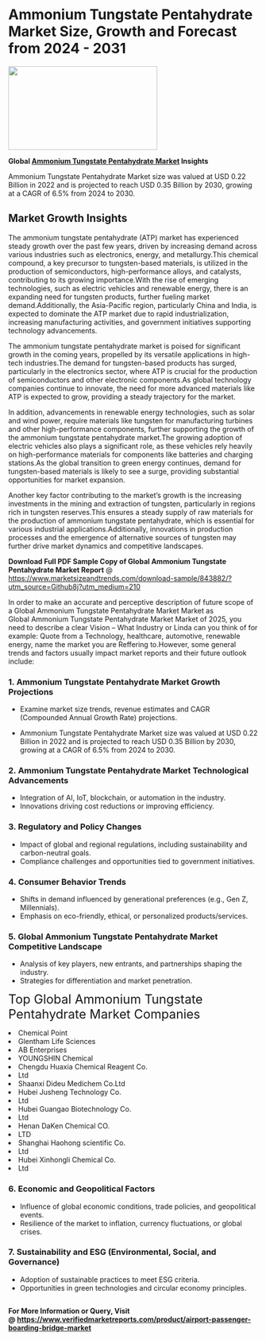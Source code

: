 <H1>Ammonium Tungstate Pentahydrate Market Size, Growth and Forecast from 2024 - 2031</H1><img class="aligncenter size-medium wp-image-584254" src="https://thirdeyenews.in/wp-content/uploads/2024/09/Global-Market-Research-300x168.jpeg" alt="" width="300" height="168" /><p><strong>Global&nbsp;<a href="https://www.marketsizeandtrends.com/download-sample/843882/?utm_source=Github8j?utm_medium=210">Ammonium Tungstate Pentahydrate Market</a> Insights</strong></p><p>Ammonium Tungstate Pentahydrate Market size was valued at USD 0.22 Billion in 2022 and is projected to reach USD 0.35 Billion by 2030, growing at a CAGR of 6.5% from 2024 to 2030.</p><p><h2>Market Growth Insights</h2> <p>The ammonium tungstate pentahydrate (ATP) market has experienced steady growth over the past few years, driven by increasing demand across various industries such as electronics, energy, and metallurgy.This chemical compound, a key precursor to tungsten-based materials, is utilized in the production of semiconductors, high-performance alloys, and catalysts, contributing to its growing importance.With the rise of emerging technologies, such as electric vehicles and renewable energy, there is an expanding need for tungsten products, further fueling market demand.Additionally, the Asia-Pacific region, particularly China and India, is expected to dominate the ATP market due to rapid industrialization, increasing manufacturing activities, and government initiatives supporting technology advancements.</p> <p>The ammonium tungstate pentahydrate market is poised for significant growth in the coming years, propelled by its versatile applications in high-tech industries.The demand for tungsten-based products has surged, particularly in the electronics sector, where ATP is crucial for the production of semiconductors and other electronic components.As global technology companies continue to innovate, the need for more advanced materials like ATP is expected to grow, providing a steady trajectory for the market.</p> <p>In addition, advancements in renewable energy technologies, such as solar and wind power, require materials like tungsten for manufacturing turbines and other high-performance components, further supporting the growth of the ammonium tungstate pentahydrate market.The growing adoption of electric vehicles also plays a significant role, as these vehicles rely heavily on high-performance materials for components like batteries and charging stations.As the global transition to green energy continues, demand for tungsten-based materials is likely to see a surge, providing substantial opportunities for market expansion.</p> <p>Another key factor contributing to the market’s growth is the increasing investments in the mining and extraction of tungsten, particularly in regions rich in tungsten reserves.This ensures a steady supply of raw materials for the production of ammonium tungstate pentahydrate, which is essential for various industrial applications.Additionally, innovations in production processes and the emergence of alternative sources of tungsten may further drive market dynamics and competitive landscapes.</p> <p><span class=""><strong>Download Full PDF Sample Copy of Global Ammonium Tungstate Pentahydrate Market Report</strong> @ <a href="https://www.marketsizeandtrends.com/download-sample/843882/?utm_source=Github8j?utm_medium=210" target="_blank">https://www.marketsizeandtrends.com/download-sample/843882/?utm_source=Github8j?utm_medium=210</a></span></p><p>In order to make an accurate and perceptive description of future scope of a Global&nbsp;Ammonium Tungstate Pentahydrate Market Market as Global&nbsp;Ammonium Tungstate Pentahydrate Market Market of 2025, you need to describe a clear Vision &ndash; What Industry or Linda can you think of for example: Quote from a Technology, healthcare, automotive, renewable energy, name the market you are Reffering to.However, some general trends and factors usually impact market reports and their future outlook include:</p><h3>1.&nbsp;<strong>Ammonium Tungstate Pentahydrate Market Growth Projections</strong></h3><ul><li>Examine market size trends, revenue estimates and CAGR (Compounded Annual Growth Rate) projections.</li><li><p>Ammonium Tungstate Pentahydrate Market size was valued at USD 0.22 Billion in 2022 and is projected to reach USD 0.35 Billion by 2030, growing at a CAGR of 6.5% from 2024 to 2030.</p></li></ul><h3>2.&nbsp;<strong>Ammonium Tungstate Pentahydrate Market Technological Advancements</strong></h3><ul><li>Integration of AI, IoT, blockchain, or automation in the industry.</li><li>Innovations driving cost reductions or improving efficiency.</li></ul><h3>3.&nbsp;<strong>Regulatory and Policy Changes</strong></h3><ul><li>Impact of global and regional regulations, including sustainability and carbon-neutral goals.</li><li>Compliance challenges and opportunities tied to government initiatives.</li></ul><h3>4.&nbsp;<strong>Consumer Behavior Trends</strong></h3><ul><li>Shifts in demand influenced by generational preferences (e.g., Gen Z, Millennials).</li><li>Emphasis on eco-friendly, ethical, or personalized products/services.</li></ul><h3>5.&nbsp;<strong>Global Ammonium Tungstate Pentahydrate Market Competitive Landscape</strong></h3><ul><li>Analysis of key players, new entrants, and partnerships shaping the industry.</li><li>Strategies for differentiation and market penetration.</li></ul><p data-pm-slice="1 1 []"><span style="color: inherit; font-family: inherit; font-size: 25px;">Top Global Ammonium Tungstate Pentahydrate Market Companies</span></p><div class="" data-test-id=""><p><li>Chemical Point</li><li> Glentham Life Sciences</li><li> AB Enterprises</li><li> YOUNGSHIN Chemical</li><li> Chengdu Huaxia Chemical Reagent Co.</li><li> Ltd</li><li> Shaanxi Dideu Medichem Co.Ltd</li><li> Hubei Jusheng Technology Co.</li><li>Ltd</li><li> Hubei Guangao Biotechnology Co.</li><li>Ltd</li><li> Henan DaKen Chemical CO.</li><li>LTD</li><li> Shanghai Haohong scientific Co.</li><li> Ltd</li><li> Hubei Xinhongli Chemical Co.</li><li>Ltd</li></p></div><h3>6.&nbsp;<strong>Economic and Geopolitical Factors</strong></h3><ul><li>Influence of global economic conditions, trade policies, and geopolitical events.</li><li>Resilience of the market to inflation, currency fluctuations, or global crises.</li></ul><h3>7.&nbsp;<strong>Sustainability and ESG (Environmental, Social, and Governance)</strong></h3><ul><li>Adoption of sustainable practices to meet ESG criteria.</li><li>Opportunities in green technologies and circular economy principles.</li></ul><h2><strong style="font-size: 14px;">For More Information or Query, Visit @&nbsp;</strong><a style="background-color: #ffffff; font-size: 14px;" href="https://www.marketsizeandtrends.com/report/ammonium-tungstate-pentahydrate-market/" target="_blank">https://www.verifiedmarketreports.com/product/airport-passenger-boarding-bridge-market</a></h2>